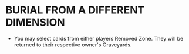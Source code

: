# BURIAL FROM A DIFFERENT DIMENSION

*   You may select cards from either players Removed Zone. They will be returned to their respective owner's Graveyards.
